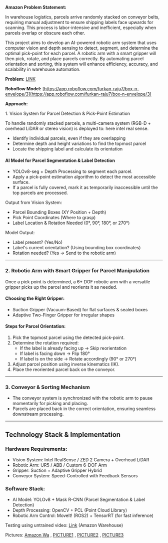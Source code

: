 **Amazon Problem Statement:**

In warehouse logistics, parcels arrive randomly stacked on conveyor belts, requiring manual adjustment to ensure shipping labels face upwards for scanning. This process is labor-intensive and inefficient, especially when parcels overlap or obscure each other. 

This project aims to develop an AI-powered robotic arm system that uses computer vision and depth sensing to detect, segment, and determine the optimal pick-point for each parcel. A robotic arm with a smart gripper will then pick, rotate, and place parcels correctly. By automating parcel orientation and sorting, this system will enhance efficiency, accuracy, and scalability in warehouse automation. 

**Problem:** [LINK](https://drive.google.com/drive/folders/1xAOwa_q-3V6M6ZlJaFpVwxMKN1QacRdK?usp=sharing)

**Roboflow Model:**  [https://app.roboflow.com/furkan-raju7/box-n-envelope/3](https://app.roboflow.com/furkan-raju7/box-n-envelope/3)

**Approach:**

1\. Vision System for Parcel Detection & Pick-Point Estimation

To handle randomly stacked parcels, a multi-camera system (RGB-D \+ overhead LiDAR or stereo vision) is deployed to: here intel real sense.

* Identify individual parcels, even if they are overlapping  
* Determine depth and height variations to find the topmost parcel  
* Locate the shipping label and calculate its orientation

#### AI Model for Parcel Segmentation & Label Detection

* YOLOv8-seg \+ Depth Processing to segment each parcel.  
* Apply a pick-point estimation algorithm to detect the most accessible surface.  
* If a parcel is fully covered, mark it as temporarily inaccessible until the top parcels are processed.

Output from Vision System:

* Parcel Bounding Boxes (XY Position \+ Depth)  
* Pick Point Coordinates (Where to grasp)  
* Label Location & Rotation Needed (0°, 90°, 180°, or 270°)

Model Output:

* Label present? (Yes/No)  
* Label's current orientation? (Using bounding box coordinates)  
* Rotation needed? (Yes → Send to the robotic arm)

---

### 2\. Robotic Arm with Smart Gripper for Parcel Manipulation

Once a pick point is determined, a 6+ DOF robotic arm with a versatile gripper picks up the parcel and reorients it as needed.

#### Choosing the Right Gripper:

* Suction Gripper (Vacuum-Based) for flat surfaces & sealed boxes  
* Adaptive Two-Finger Gripper for irregular shapes

#### Steps for Parcel Orientation:

1. Pick the topmost parcel using the detected pick-point.  
2. Determine the rotation required:  
   * If the label is already facing up → Skip reorientation  
   * If label is facing down → Flip 180°  
   * If label is on the side → Rotate accordingly (90° or 270°)  
3. Adjust parcel position using inverse kinematics (IK).  
4. Place the reoriented parcel back on the conveyor.

---

### 3\. Conveyor & Sorting Mechanism

* The conveyor system is synchronized with the robotic arm to pause momentarily for picking and placing.  
* Parcels are placed back in the correct orientation, ensuring seamless downstream processing.

---

## Technology Stack & Implementation

### Hardware Requirements:

* Vision System: Intel RealSense / ZED 2 Camera \+ Overhead LiDAR  
* Robotic Arm: UR5 / ABB / Custom 6-DOF Arm  
* Gripper: Suction \+ Adaptive Gripper Hybrid  
* Conveyor System: Speed-Controlled with Feedback Sensors

### Software Stack:

* AI Model: YOLOv8 \+ Mask R-CNN (Parcel Segmentation & Label Detection)  
* Depth Processing: OpenCV \+ PCL (Point Cloud Library)  
* Robotic Arm Control: MoveIt\! (ROS2) \+ TensorRT (for fast inference)

Testing using untrained video: [Link](https://drive.google.com/file/d/1f0CpE9X1WJJLfs-XInOfjAi4iOBpxKED/view?usp=sharing) (Amazon Warehouse)

Pictures: [Amazon Wa](https://drive.google.com/file/d/1mBXi_xI39c0eI1gNyIBVtHIXJuuDMnQM/view?usp=sharing) , [PICTURE1](https://drive.google.com/file/d/1SkNBiaqPDhp7OecGyzYo9nI7m6jIJnUp/view?usp=sharing) , [PICTURE2](https://drive.google.com/file/d/1XXBP1dFBSDeA72G_ArV380mtgjBnL1_-/view?usp=sharing) , [PICTURE3](https://drive.google.com/file/d/1hwyUDv3Q3nq5CnGyAjzADJDtFKsoJXFM/view?usp=sharing)

